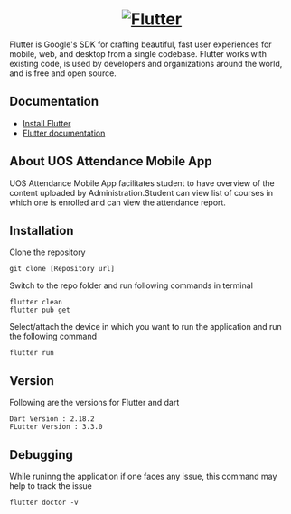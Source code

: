 <a href="https://flutter.dev/">
  <h1 align="center">
    <picture>
      <source media="(prefers-color-scheme: dark)" srcset="https://storage.googleapis.com/cms-storage-bucket/6e19fee6b47b36ca613f.png">
      <img alt="Flutter" src="https://storage.googleapis.com/cms-storage-bucket/c823e53b3a1a7b0d36a9.png">
    </picture>
  </h1>
</a>


Flutter is Google's SDK for crafting beautiful, fast user experiences for
mobile, web, and desktop from a single codebase. Flutter works with existing
code, is used by developers and organizations around the world, and is free and
open source.

## Documentation

* [Install Flutter](https://flutter.dev/get-started/)
* [Flutter documentation](https://docs.flutter.dev/)

## About UOS Attendance Mobile App

 UOS Attendance Mobile App facilitates student to have overview of the content uploaded by Administration.Student can view list of courses in which one is enrolled and can view the attendance report.

## Installation

Clone the repository

    git clone [Repository url]

Switch to the repo folder and run following commands in terminal

    flutter clean
    flutter pub get

Select/attach the device in which you want to run the application and run the following command

    flutter run

## Version

Following are the versions for Flutter and dart

    Dart Version : 2.18.2
    FLutter Version : 3.3.0

## Debugging

While runinng the application if one faces any issue, this command may help to track the issue

    flutter doctor -v


